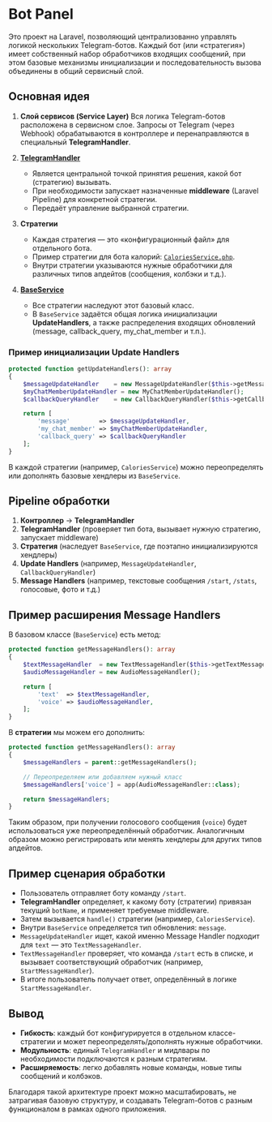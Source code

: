# Bot Panel

Это проект на Laravel, позволяющий централизованно управлять логикой нескольких Telegram-ботов. Каждый бот (или «стратегия») имеет собственный набор обработчиков входящих сообщений, при этом базовые механизмы инициализации и последовательность вызова объединены в общий сервисный слой.

## Основная идея

1. **Слой сервисов (Service Layer)**
   Вся логика Telegram-ботов расположена в сервисном слое. Запросы от Telegram (через Webhook) обрабатываются в контроллере и перенаправляются в специальный **TelegramHandler**.

2. **[TelegramHandler](https://github.com/Maaaaxim/bot-panel/blob/main/app/Services/TelegramServices/TelegramHandler.php)**
   - Является центральной точкой принятия решения, какой бот (стратегию) вызывать.  
   - При необходимости запускает назначенные **middleware** (Laravel Pipeline) для конкретной стратегии.  
   - Передаёт управление выбранной стратегии.

3. **Стратегии**
   - Каждая стратегия — это «конфигурационный файл» для отдельного бота.  
   - Пример стратегии для бота калорий: [`CaloriesService.php`](https://github.com/Maaaaxim/bot-panel/blob/main/app/Services/TelegramServices/CaloriesService.php).  
   - Внутри стратегии указываются нужные обработчики для различных типов апдейтов (сообщения, колбэки и т.д.).

4. **[BaseService](https://github.com/Maaaaxim/bot-panel/blob/main/app/Services/TelegramServices/BaseService.php)**
   - Все стратегии наследуют этот базовый класс.  
   - В `BaseService` задаётся общая логика инициализации **UpdateHandlers**, а также распределения входящих обновлений (message, callback_query, my_chat_member и т.п.).

### Пример инициализации Update Handlers

```php
protected function getUpdateHandlers(): array
{
    $messageUpdateHandler    = new MessageUpdateHandler($this->getMessageHandlers());
    $myChatMemberUpdateHandler = new MyChatMemberUpdateHandler();
    $callbackQueryHandler    = new CallbackQueryHandler($this->getCallbackQueryHandlers());

    return [
        'message'        => $messageUpdateHandler,
        'my_chat_member' => $myChatMemberUpdateHandler,
        'callback_query' => $callbackQueryHandler
    ];
}
```

В каждой стратегии (например, `CaloriesService`) можно переопределять или дополнять базовые хендлеры из `BaseService`.

## Pipeline обработки

1. **Контроллер** → **TelegramHandler**
2. **TelegramHandler** (проверяет тип бота, вызывает нужную стратегию, запускает middleware)
3. **Стратегия** (наследует `BaseService`, где поэтапно инициализируются хендлеры)
4. **Update Handlers** (например, `MessageUpdateHandler`, `CallbackQueryHandler`)
5. **Message Handlers** (например, текстовые сообщения `/start`, `/stats`, голосовые, фото и т.д.)

## Пример расширения Message Handlers

В базовом классе (`BaseService`) есть метод:

```php
protected function getMessageHandlers(): array
{
    $textMessageHandler  = new TextMessageHandler($this->getTextMessageHandlers());
    $audioMessageHandler = new AudioMessageHandler();

    return [
        'text'  => $textMessageHandler,
        'voice' => $audioMessageHandler,
    ];
}
```

В **стратегии** мы можем его дополнить:

```php
protected function getMessageHandlers(): array
{
    $messageHandlers = parent::getMessageHandlers();

    // Переопределяем или добавляем нужный класс
    $messageHandlers['voice'] = app(AudioMessageHandler::class);

    return $messageHandlers;
}
```

Таким образом, при получении голосового сообщения (`voice`) будет использоваться уже переопределённый обработчик. Аналогичным образом можно регистрировать или менять хендлеры для других типов апдейтов.

## Пример сценария обработки
- Пользователь отправляет боту команду `/start`.
- **TelegramHandler** определяет, к какому боту (стратегии) привязан текущий `botName`, и применяет требуемые middleware.
- Затем вызывается `handle()` стратегии (например, `CaloriesService`).
- Внутри `BaseService` определяется тип обновления: `message`.
- `MessageUpdateHandler` ищет, какой именно Message Handler подходит для `text` — это `TextMessageHandler`.
- `TextMessageHandler` проверяет, что команда `/start` есть в списке, и вызывает соответствующий обработчик (например, `StartMessageHandler`).
- В итоге пользователь получает ответ, определённый в логике `StartMessageHandler`.

## Вывод
- **Гибкость**: каждый бот конфигурируется в отдельном классе-стратегии и может переопределять/дополнять нужные обработчики.
- **Модульность**: единый `TelegramHandler` и мидлвары по необходимости подключаются к разным стратегиям.
- **Расширяемость**: легко добавлять новые команды, новые типы сообщений и колбэков.

Благодаря такой архитектуре проект можно масштабировать, не затрагивая базовую структуру, и создавать Telegram-ботов с разным функционалом в рамках одного приложения.
